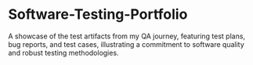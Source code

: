 # Software-Testing-Portfolio
A showcase of the test artifacts from my QA journey, featuring test plans, bug reports, and test cases, illustrating a commitment to software quality and robust testing methodologies.
